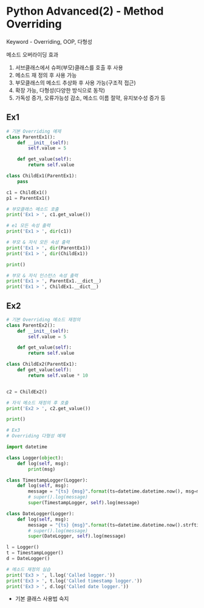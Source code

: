 # Python Advanced(2) - Method Overriding
Keyword - Overriding, OOP, 다형성


메소드 오버라이딩 효과
1. 서브클래스에서 슈퍼(부모)클래스를 호출 후 사용
2. 메소드 재 정의 후 사용 가능
3. 부모클래스의 메소드 추상화 후 사용 가능(구조적 접근)
4. 확장 가능, 다형성(다양한 방식으로 동작)
5. 가독성 증가, 오류가능성 감소, 메소드 이름 절약, 유지보수성 증가 등


## Ex1
```python
# 기본 Overriding 예제
class ParentEx1():
    def __init__(self):
        self.value = 5

    def get_value(self):
        return self.value

class ChildEx1(ParentEx1):
    pass

c1 = ChildEx1()
p1 = ParentEx1()

# 부모클래스 메소드 호출
print('Ex1 > ', c1.get_value())

# e1 모든 속성 출력
print('Ex1 > ', dir(c1))

# 부모 & 자식 모든 속성 출력
print('Ex1 > ', dir(ParentEx1))
print('Ex1 > ', dir(ChildEx1))

print()

# 부모 & 자식 인스턴스 속성 출력
print('Ex1 > ', ParentEx1.__dict__)
print('Ex1 > ', ChildEx1.__dict__)
```

## Ex2
```python
# 기본 Overriding 메소드 재정의
class ParentEx2():
    def __init__(self):
        self.value = 5

    def get_value(self):
        return self.value

class ChildEx2(ParentEx1):
    def get_value(self):
        return self.value * 10


c2 = ChildEx2()

# 자식 메소드 재정의 후 호출
print('Ex2 > ', c2.get_value())

print()

# Ex3
# Overriding 다형성 예제

import datetime

class Logger(object):
    def log(self, msg):
        print(msg)

class TimestampLogger(Logger):
    def log(self, msg):
        message = "{ts} {msg}".format(ts=datetime.datetime.now(), msg=msg)
        # super().log(message)
        super(TimestampLogger, self).log(message)

class DateLogger(Logger):
    def log(self, msg):
        message = "{ts} {msg}".format(ts=datetime.datetime.now().strftime('%Y-%m-%d'), msg=msg)
        # super().log(message)
        super(DateLogger, self).log(message)

l = Logger()
t = TimestampLogger()
d = DateLogger()

# 메소드 재정의 실습
print('Ex3 > ', l.log('Called logger.'))
print('Ex3 > ', t.log('Called timestamp logger.'))
print('Ex3 > ', d.log('Called date logger.'))
```
- 기본 클래스 사용법 숙지 
